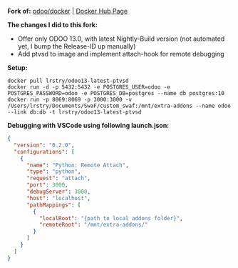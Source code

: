 **Fork of:** [odoo/docker](https://github.com/odoo/docker) | [Docker Hub Page](https://hub.docker.com/_/odoo)

**The changes I did to this fork:**

- Offer only ODOO 13.0, with latest Nightly-Build version (not automated yet, I bump the Release-ID up manually)
- Add ptvsd to image and implement attach-hook for remote debugging

**Setup:**

```shell
docker pull lrstry/odoo13-latest-ptvsd
docker run -d -p 5432:5432 -e POSTGRES_USER=odoo -e POSTGRES_PASSWORD=odoo -e POSTGRES_DB=postgres --name db postgres:10
docker run -p 8069:8069 -p 3000:3000 -v /Users/lrstry/Documents/SwaF/custom_swaf:/mnt/extra-addons --name odoo --link db:db -t lrstry/odoo13-latest-ptvsd
```

**Debugging with VSCode using following launch.json:**

```json
{
  "version": "0.2.0",
  "configurations": [
    {
      "name": "Python: Remote Attach",
      "type": "python",
      "request": "attach",
      "port": 3000,
      "debugServer": 3000,
      "host": "localhost",
      "pathMappings": [
        {
          "localRoot": "{path to local addons folder}",
          "remoteRoot": "/mnt/extra-addons/"
        }
      ]
    }
  ]
}
```
